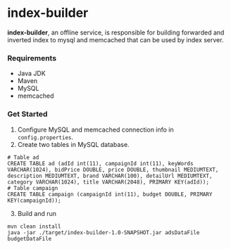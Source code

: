 # index-builder

**index-builder**, an offline service, is responsible for building forwarded and inverted index to mysql and memcached that can be used by index server.

### Requirements
- Java JDK
- Maven
- MySQL
- memcached

### Get Started
1. Configure MySQL and memcached connection info in `config.properties`.
2. Create two tables in MySQL database.
```
# Table ad
CREATE TABLE ad (adId int(11), campaignId int(11), keyWords VARCHAR(1024), bidPrice DOUBLE, price DOUBLE, thumbnail MEDIUMTEXT, description MEDIUMTEXT, brand VARCHAR(100), detailUrl MEDIUMTEXT, category VARCHAR(1024), title VARCHAR(2048), PRIMARY KEY(adId));
# Table campaign
CREATE TABLE campaign (campaignId int(11), budget DOUBLE, PRIMARY KEY(campaignId));
```
3. Build and run
```
mvn clean install
java -jar ./target/index-builder-1.0-SNAPSHOT.jar adsDataFile budgetDataFile
```
